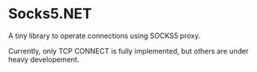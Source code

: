 # Socks5.NET

A tiny library to operate connections using SOCKS5 proxy.

Currently, only TCP CONNECT is fully implemented, but others are under heavy developement.
